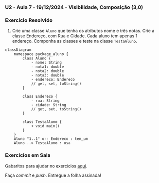### U2 - Aula 7 - 19/12/2024 - Visibilidade, Composição (3,0)

### Exercício Resolvido

1. Crie uma classe `Aluno` que tenha os atributos nome e três notas. Crie a classe Endereço, com Rua e Cidade. Cada aluno tem apenas 1 endereço. Componha as classes e teste na classe `TestaAluno`. 

```mermaid
classDiagram
    namespace package_aluno {
        class Aluno {
            - nome: String
            - nota1: double
            - nota2: double
            - nota3: double
            - endereco: Endereco
            // get, set, toString()
        }

        class Endereco {
            - rua: String
            - cidade: String
            // get, set, toString()
        }

        class TestaAluno {
            + void main()
        }
    }
    Aluno "1..1" o-- Endereco : tem_um
    Aluno ..> TestaAluno : usa

```

### Exercícios em Sala

Gabaritos para ajudar no exercícios [aqui](../unidade2_aula7/).

Faça _commit_ e _push_. Entregue a folha assinada!
